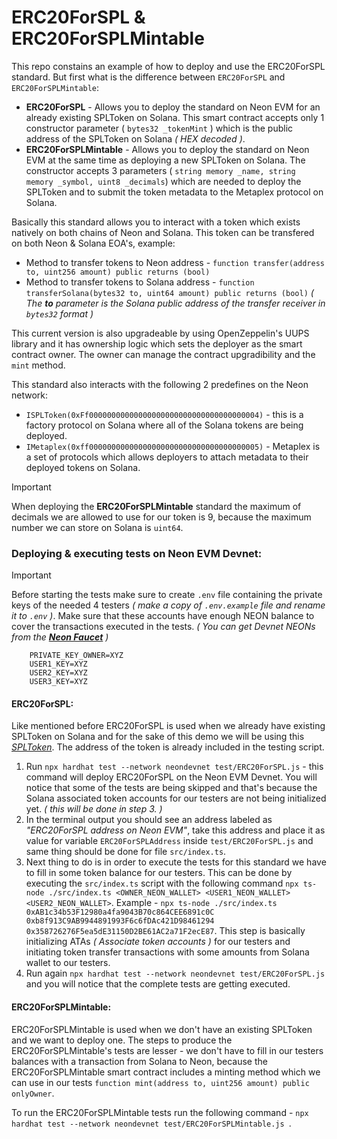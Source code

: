 # ERC20ForSPL & ERC20ForSPLMintable

This repo constains an example of how to deploy and use the ERC20ForSPL standard. But first what is the difference between ``ERC20ForSPL`` and ``ERC20ForSPLMintable``:
* **ERC20ForSPL** - Allows you to deploy the standard on Neon EVM for an already existing SPLToken on Solana. This smart contract accepts only 1 constructor parameter ( `bytes32 _tokenMint` ) which is the public address of the SPLToken on Solana _( HEX decoded )_.
* **ERC20ForSPLMintable** - Allows you to deploy the standard on Neon EVM at the same time as deploying a new SPLToken on Solana. The constructor accepts 3 parameters ( ` string memory _name, string memory _symbol, uint8 _decimals `) which are needed to deploy the SPLToken and to submit the token metadata to the Metaplex protocol on Solana.

Basically this standard allows you to interact with a token which exists natively on both chains of Neon and Solana. This token can be transfered on both Neon & Solana EOA's, example:
* Method to transfer tokens to Neon address - `function transfer(address to, uint256 amount) public returns (bool)`
* Method to transfer tokens to Solana address - `function transferSolana(bytes32 to, uint64 amount) public returns (bool)` _( The **to** parameter is the Solana public address of the transfer receiver in `bytes32` format )_

This current version is also upgradeable by using OpenZeppelin's UUPS library and it has ownership logic which sets the deployer as the smart contract owner. The owner can manage the contract upgradibility and the `mint` method.

This standard also interacts with the following 2 predefines on the Neon network:
* `ISPLToken(0xFf00000000000000000000000000000000000004)` - this is a factory protocol on Solana where all of the Solana tokens are being deployed.
* `IMetaplex(0xff00000000000000000000000000000000000005)` - Metaplex is a set of protocols which allows deployers to attach metadata to their deployed tokens on Solana.

> [!IMPORTANT]  
> When deploying the **ERC20ForSPLMintable** standard the maximum of decimals we are allowed to use for our token is 9, because the maximum number we can store on Solana is `uint64`.

### Deploying & executing tests on Neon EVM Devnet:
> [!IMPORTANT]  
> Before starting the tests make sure to create `.env` file containing the private keys of the needed 4 testers _( make a copy of `.env.example` file and rename it to `.env` )_. Make sure that these accounts have enough NEON balance to cover the transactions executed in the tests. _( You can get Devnet NEONs from the **[Neon Faucet](https://neonfaucet.org)** )_
```
    PRIVATE_KEY_OWNER=XYZ
    USER1_KEY=XYZ
    USER2_KEY=XYZ
    USER3_KEY=XYZ
```

#### ERC20ForSPL:
Like mentioned before ERC20ForSPL is used when we already have existing SPLToken on Solana and for the sake of this demo we will be using this *[SPLToken](https://solscan.io/token/C5h24dhh9PjaVtHmf6CaqXbhi9SgrfwUSQt2MskWRLYr?cluster=devnet)*. The address of the token is already included in the testing script.
1. Run `npx hardhat test --network neondevnet test/ERC20ForSPL.js` - this command will deploy ERC20ForSPL on the Neon EVM Devnet. You will notice that some of the tests are being skipped and that's because the Solana associated token accounts for our testers are not being initialized yet. _( this will be done in step 3. )_
2. In the terminal output you should see an address labeled as _"ERC20ForSPL address on Neon EVM"_, take this address and place it as value for variable `ERC20ForSPLAddress` inside `test/ERC20ForSPL.js` and same thing should be done for file `src/index.ts`.
3. Next thing to do is in order to execute the tests for this standard we have to fill in some token balance for our testers. This can be done by executing the `src/index.ts` script with the following command `npx ts-node ./src/index.ts <OWNER_NEON_WALLET> <USER1_NEON_WALLET> <USER2_NEON_WALLET>`. Example - `npx ts-node ./src/index.ts 0xAB1c34b53F12980a4fa9043B70c864CEE6891c0C 0xb8f913C9AB9944891993F6c6fDAc421D98461294 0x358726276F5ea5dE31150D2BE61AC2a71F2ecE87`. This step is basically initializing ATAs _( Associate token accounts )_ for our testers and initiating token transfer transactions with some amounts from Solana wallet to our testers.
4. Run again `npx hardhat test --network neondevnet test/ERC20ForSPL.js` and you will notice that the complete tests are getting executed.

#### ERC20ForSPLMintable:
ERC20ForSPLMintable is used when we don't have an existing SPLToken and we want to deploy one. The steps to produce the ERC20ForSPLMintable's tests are lesser - we don't have to fill in our testers balances with a transaction from Solana to Neon, because the ERC20ForSPLMintable smart contract includes a minting method which we can use in our tests `function mint(address to, uint256 amount) public onlyOwner`.

To run the ERC20ForSPLMintable tests run the following command - `npx hardhat test --network neondevnet test/ERC20ForSPLMintable.js `.